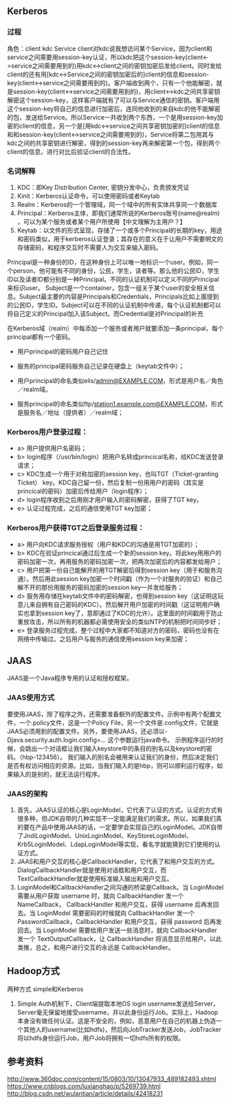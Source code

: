 
## Kerberos

### 过程
角色：client kdc Service
client对kdc说我想访问某个Service，因为client和service之间需要用session-key认证，所以kdc把这个session-key(client<->service之间需要用到的)用kdc<->client之间的密钥加密后发给client。同时发给client的还有用[kdc<->Service之间的密钥加密后的]client的信息和session-key(client<->service之间需要用到的)。客户端收到两个，只有一个他能解密，就是session-key(client<->service之间需要用到的)，用client<->kdc之间共享密钥解密这个session-key，这样客户端就有了可以与Service通信的密钥。客户端用这个session-key将自己的信息进行加密后，连同他收到的来自kdc的他不能解密的包，发送给Service。所以Service一共收到两个东西，一个是用session-key加密的client的信息，另一个是[用kdc<->service之间共享密钥加密的]client的信息和和session-key(client<->service之间需要用到的)，Service将第二包用其与kdc之间的共享密钥进行解密，得到的session-key再来解密第一个包，得到两个client的信息，进行对比后验证client的合法性。

### 名词解释
1. KDC：即Key Distribution Center, 密钥分发中心，负责颁发凭证
2. Kinit：Kerberos认证命令，可以使用密码或者Keytab
3. Realm：Kerberos的一个管理域，同一个域中的所有实体共享同一个数据库
4. Principal：Kerberos主体，即我们通常所说的Kerberos账号(name@realm) ，可以为某个服务或者某个用户所使用【中文理解为主用户？】
5. Keytab：以文件的形式呈现，存储了一个或多个Principal的长期的key，用途和密码类似，用于kerberos认证登录；其存在的意义在于让用户不需要明文的存储密码，和程序交互时不需要人为交互来输入密码。

Principal是一种身份的ID，在这种身份上可以唯一地标识一个user。例如，同一个person，他可能有不同的身份，公民，学生，读者等。那么他的公民ID，学生ID以及读者ID都分别是一种Principal。不同的认证机制可以定义不同的Principal来标识user。
Subject是一个container，包含一组关于某个user的安全相关信息。Subject最主要的内容是Principals和Credentials，Principals比如上面提到的公民ID，学生ID。Subject可以在不同的认证机制中传递，每个认证机制都可以将自己定义的Principal加入该Subject。而Credential是对Principal的补充

在Kerberos域（realm）中每添加一个服务或者用户就要添加一条principal，每个principal都有一个密码。
- 用户principal的密码用户自己记住
- 服务的principal密码服务自己记录在硬盘上（keytab文件中）；

- 用户principal的命名类似elis/admin@EXAMPLE.COM，形式是用户名／角色／realm域。
- 服务principal的命名类似ftp/station1.example.com@EXAMPLE.COM，形式是服务名／地址（提供者）／realm域；

### Kerberos用户登录过程：
- a> 用户提供用户名密码；
- b> login程序（/usr/bin/login）把用户名转成princical名称，给KDC发送登录请求；
- c> KDC生成一个用于对称加密的session key，也叫TGT（Ticket-granting Ticket） key。KDC自己留一份，然后复制一份用用户的密码（其实是princical的密码）加密后传给用户（login程序）；
- d> login程序收到之后用刚才用户输入的密码解密，获得了TGT key。
- e> 认证过程完成，之后的通信使用TGT key加密；

### Kerberos用户获得TGT之后登录服务过程：
- a> 用户向KDC请求服务授权（用户和KDC的沟通是用TGT加密的）；
- b> KDC在验证princical通过后生成一个新的session key。将此key用用户的密码加密一次，再用服务的密码加密一次，把两次加密后的内容都发给用户；
- c> 用户把第一份自己能解开的用TGT解密后得到session key（用于和服务沟通）。然后用此session key加密一个时间戳（作为一个对服务的验证）和自己解不开的那份用服务的密码加密的session key一并发给服务；
- d> 服务用存储在keytab文件中的密码解密，也得到session key（这证明这玩意儿来自拥有自己密码的KDC）。然后解开用户加密的时间戳（这证明用户确实也拿到session key了，意即通过了KDC的允许）。这里面的时间戳用于防止重放攻击，所以所有的机器都必需使用安全的类似NTP的机制把时间同步好；
- e> 登录服务过程完成，整个过程中大家都不知道对方的密码，密码也没有在网络中传输过。之后用户与服务的通信使用session key来加密；

## JAAS
JAAS是一个Java程序专用的认证和授权框架。

### JAAS使用方式
要使用JAAS，除了程序之外，还需要准备额外的配置文件。示例中有两个配置文件，一个.policy文件，这是一个Policy File，另一个文件是.config文件，它就是 JAAS必须用到的配置文件。另外，要使用JAAS，还必须以-Djava.security.auth.login.config=... 这个参数运行java命令。
示例程序运行的时候，会跳出一个对话框让我们输入keystore中的条目的别名以及keystore的密码。（hbp-123456）。
我们输入的别名会被用来认证我们的身份，然后决定我们是否有权访问相应的资源。比如，当我们输入的是hbp，则可以顺利运行程序，如果输入的是别的，就无法运行程序。

### JAAS的架构
1. 首先，JAAS认证的核心是LoginModel，它代表了认证的方式。认证的方式有很多种，但JDK自带的几种实现不一定能满足我们的需求。所以，如果我们真的要在产品中使用JAAS的话，一定要学会实现自己的LoginModel。JDK自带了JndiLoginModel、UnixLoginModel、KeyStoreLoginModel、Krb5LoginModel、LdapLoginModel等实现，看名字就能猜到它们使用的认证方式。
2. JAAS和用户交互的核心是CallbackHandler，它代表了和用户交互的方式。DialogCallbackHandler就是使用对话框和用户交互，而TextCallbackHandler就是使用标准输入输出和用户交互。
3. LoginModel和CallbackHandler之间沟通的桥梁是Callback。当 LoginModel 需要从用户获取 username 时，就向 CallbackHandler 发一个 NameCallback， CallbackHandler 和用户交互，获得 username 后再发回去。当 LoginModel 需要密码的时候就向 CallbackHandler 发一个 PasswordCallback，CallbackHandler 和用户交互，获得 password 后再发回去。当 LoginModel 需要给用户发送一些消息时，就向 CallbackHandler 发一个 TextOutputCallback，让 CallbackHandler 将消息显示给用户。以此类推，总之，和用户进行交互的永远是 CallbackHandler。

## Hadoop方式
两种方式 simple和Kerberos
1. Simple Auth机制下，Client端提取本地OS login username发送给Server，Server毫无保留地接受username，并以此身份运行Job。实际上，Hadoop本身没有做任何认证。这是不安全的，例如，恶意用户在自己的机器上伪造一个其他人的username(比如hdfs)，然后向JobTracker发送Job，JobTracker将以hdfs身份运行Job，用户Job将拥有一切hdfs所有的权限。




## 参考资料
http://www.360doc.com/content/15/0803/10/13047933_489182493.shtml
https://www.cnblogs.com/luxianghao/p/5269739.html
http://blog.csdn.net/wulantian/article/details/42418231

